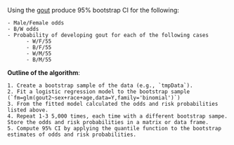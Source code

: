 Using the [gout](https://github.com/gdlc/STAT_COMP/blob/master/goutData.txt) produce 95% bootstrap CI for the following:

    - Male/Female odds
    - B/W odds
    - Probability of developing gout for each of the following cases
          - W/F/55
          - B/F/55
          - W/M/55
          - B/M/55
       
**Outline of the algorithm**:

    1. Create a bootstrap sample of the data (e.g., `tmpData`).
    2. Fit a logistic regression model to the bootstrap sample (`fm=glm(gout2~sex+race+age,data=Y,family='binomial')`)
    3. From the fitted model calculated the odds and risk probabilities listed above. 
    4. Repeat 1-3 5,000 times, each time with a different bootstrap sampe. Store the odds and risk probabilities in a matrix or data frame.
    5. Compute 95% CI by applying the quantile function to the bootstrap estimates of odds and risk probabilities. 
